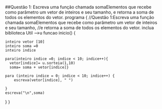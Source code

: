 ##Questão 1:
Escreva uma função chamada somaElementos que recebe como parâmetro um vetor de inteiros e seu tamanho, e retorna a soma de todos os elementos do vetor.
programa {
  //Questão 1:Escreva uma função chamada somaElementos que recebe como parâmetro um vetor de inteiros e seu tamanho, 
  //e retorna a soma de todos os elementos do vetor.
  inclua biblioteca Util -->u 
  funcao inicio() {
    
    inteiro vetor [10]
    inteiro soma =0
    inteiro indice

    para(inteiro indice =0; indice < 10; indice++){
      vetor[indice]= u.sorteia(1,10)
      soma= soma + vetor[indice]}

    para (inteiro indice = 0; indice < 10; indice++) {
        escreva(vetor[indice], " ")
        
    }
    escreva("\n",soma)


  }
}
